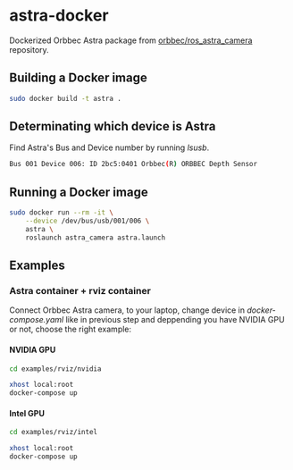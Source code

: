 # astra-docker
Dockerized Orbbec Astra package from [orbbec/ros_astra_camera ](https://github.com/orbbec/ros_astra_camera) repository.

## Building a Docker image

```bash
sudo docker build -t astra .
```

## Determinating which device is Astra
Find Astra's Bus and Device number by running *lsusb*.
```bash
Bus 001 Device 006: ID 2bc5:0401 Orbbec(R) ORBBEC Depth Sensor
```

## Running a Docker image


```bash
sudo docker run --rm -it \
    --device /dev/bus/usb/001/006 \
    astra \
    roslaunch astra_camera astra.launch
```

## Examples

### Astra container + rviz container

Connect Orbbec Astra camera, to your laptop, change device in *docker-compose.yaml* like in previous step and deppending you have NVIDIA GPU or not, choose the right example:

#### NVIDIA GPU

```bash
cd examples/rviz/nvidia

xhost local:root
docker-compose up
```

#### Intel GPU

```bash
cd examples/rviz/intel

xhost local:root
docker-compose up
```